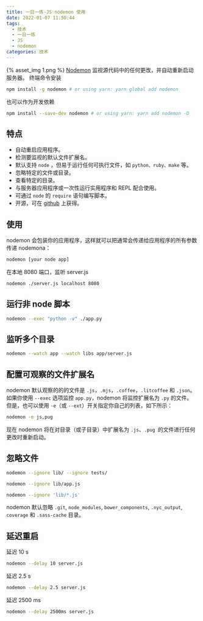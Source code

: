 ```yaml
---
title: 一日一练-JS nodemon 使用
date: 2022-01-07 11:50:44
tags:
  - 技术
  - 一日一练
  - JS
  - nodemon
categories: 技术
---
```


{% asset_img 1.png %}
[Nodemon](https://nodemon.io/) 监视源代码中的任何更改，并自动重新启动服务器。
终端命令安装
```bash
npm install -g nodemon # or using yarn: yarn global add nodemon
```

也可以作为开发依赖
```bash
npm install --save-dev nodemon # or using yarn: yarn add nodemon -D
```

## 特点
* 自动重启应用程序。
* 检测要监视的默认文件扩展名。
* 默认支持 `node` ，但易于运行任何可执行文件，如 `python、ruby、make` 等。
* 忽略特定的文件或目录。
* 查看特定的目录。
* 与服务器应用程序或一次性运行实用程序和 REPL 配合使用。
* 可通过 `node` 的 `require` 语句编写脚本。
* 开源，可在 [github](https://github.com/remy/nodemon/) 上获得。

<!--more-->

## 使用
nodemon 会包装你的应用程序，这样就可以把通常会传递给应用程序的所有参数传递 nodemona：
```bash
nodemon [your node app]
```

在本地 8080 端口，监听 server.js
```bash
nodemon ./server.js localhost 8080
```

## 运行非 node 脚本
```bash
nodemon --exec "python -v" ./app.py
```

## 监听多个目录
```bash
nodemon --watch app --watch libs app/server.js
```

## 配置可观察的文件扩展名
nodemon 默认观察的的的文件是 `.js`，`.mjs`，`.coffee`，`.litcoffee` 和 `.json`。如果你使用 `--exec` 选项监控 `app.py`，nodemon 将监控扩展名为 `.py` 的文件。 但是，也可以使用 `-e`（或 `--ext`）开关指定你自己的列表，如下所示：
```bash
nodemon -e js,pug
```

现在 nodemon 将在对目录（或子目录）中扩展名为 `.js`、`.pug `的文件进行任何更改时重新启动。

## 忽略文件
```bash
nodemon --ignore lib/ --ignore tests/
```

```bash
nodemon --ignore lib/app.js
```

```bash
nodemon --ignore 'lib/*.js'
```

nodemon 默认忽略 `.git`, `node_modules`, `bower_components`, `.nyc_output`, `coverage` 和 `.sass-cache` 目录。

## 延迟重启
延迟 10 s
```bash
nodemon --delay 10 server.js
```

延迟 2.5 s
```bash
nodemon --delay 2.5 server.js
```

延迟 2500 ms
```bash
nodemon --delay 2500ms server.js
```